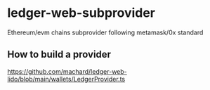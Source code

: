 # ledger-web-subprovider

Ethereum/evm chains subprovider following metamask/0x standard

## How to build a provider

https://github.com/machard/ledger-web-lido/blob/main/wallets/LedgerProvider.ts
